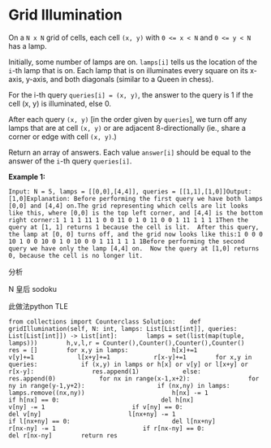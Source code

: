 # Grid Illumination



On a `N x N` grid of cells, each cell `(x, y)` with `0 <= x < N` and `0 <= y < N` has a lamp.

Initially, some number of lamps are on.  `lamps[i]` tells us the location of the `i`-th lamp that is on.  Each lamp that is on illuminates every square on its x-axis, y-axis, and both diagonals \(similar to a Queen in chess\).

For the i-th query `queries[i] = (x, y)`, the answer to the query is 1 if the cell \(x, y\) is illuminated, else 0.

After each query `(x, y)` \[in the order given by `queries`\], we turn off any lamps that are at cell `(x, y)` or are adjacent 8-directionally \(ie., share a corner or edge with cell `(x, y)`.\)

Return an array of answers.  Each value `answer[i]` should be equal to the answer of the `i`-th query `queries[i]`.

**Example 1:**

```text
Input: N = 5, lamps = [[0,0],[4,4]], queries = [[1,1],[1,0]]Output: [1,0]Explanation: Before performing the first query we have both lamps [0,0] and [4,4] on.The grid representing which cells are lit looks like this, where [0,0] is the top left corner, and [4,4] is the bottom right corner:1 1 1 1 11 1 0 0 11 0 1 0 11 0 0 1 11 1 1 1 1Then the query at [1, 1] returns 1 because the cell is lit.  After this query, the lamp at [0, 0] turns off, and the grid now looks like this:1 0 0 0 10 1 0 0 10 0 1 0 10 0 0 1 11 1 1 1 1Before performing the second query we have only the lamp [4,4] on.  Now the query at [1,0] returns 0, because the cell is no longer lit.
```

分析

N 皇后 sodoku

此做法python TLE

```text
from collections import Counterclass Solution:    def gridIllumination(self, N: int, lamps: List[List[int]], queries: List[List[int]]) -> List[int]:        lamps = set(list(map(tuple, lamps)))        h,v,l,r = Counter(),Counter(),Counter(),Counter()        res = []        for x,y in lamps:            h[x]+=1            v[y]+=1            l[x+y]+=1            r[x-y]+=1        for x,y in queries:            if (x,y) in lamps or h[x] or v[y] or l[x+y] or r[x-y]:                res.append(1)            else:                res.append(0)            for nx in range(x-1,x+2):                for ny in range(y-1,y+2):                    if (nx,ny) in lamps:                        lamps.remove((nx,ny))                        h[nx] -= 1                        if h[nx] == 0:                            del h[nx]                        v[ny] -= 1                        if v[ny] == 0:                            del v[ny]                        l[nx+ny] -= 1                        if l[nx+ny] == 0:                            del l[nx+ny]                        r[nx-ny] -= 1                        if r[nx-ny] == 0:                            del r[nx-ny]        return res                                                                
```

